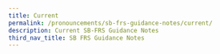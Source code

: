 ```yaml
---
title: Current
permalink: /pronouncements/sb-frs-guidance-notes/current/
description: Current SB-FRS Guidance Notes
third_nav_title: SB FRS Guidance Notes
---
```



